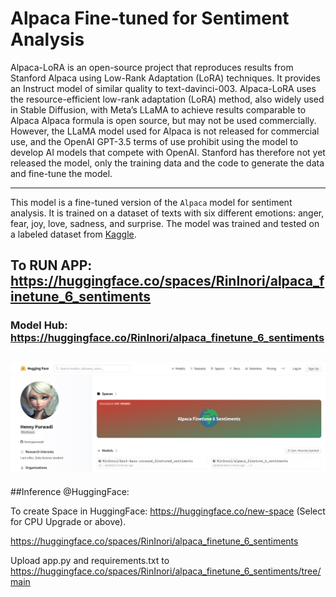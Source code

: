 # Alpaca Fine-tuned for Sentiment Analysis

Alpaca-LoRA is an open-source project that reproduces results from Stanford Alpaca using Low-Rank Adaptation (LoRA) techniques. It provides an Instruct model of similar quality to text-davinci-003.
Alpaca-LoRA uses the resource-efficient low-rank adaptation (LoRA) method, also widely used in Stable Diffusion, with Meta’s LLaMA to achieve results comparable to Alpaca
Alpaca formula is open source, but may not be used commercially. However, the LLaMA model used for Alpaca is not released for commercial use, and the OpenAI GPT-3.5 terms of use prohibit using the model to develop AI models that compete with OpenAI. Stanford has therefore not yet released the model, only the training data and the code to generate the data and fine-tune the model.

-----------------
This model is a fine-tuned version of the `Alpaca` model for sentiment analysis. 
It is trained on a dataset of texts with six different emotions: anger, fear, joy, love, sadness, and surprise.
The model was trained and tested on a labeled dataset from [Kaggle](https://www.kaggle.com/datasets/praveengovi/emotions-dataset-for-nlp).

## To RUN APP: https://huggingface.co/spaces/RinInori/alpaca_finetune_6_sentiments

### Model Hub: https://huggingface.co/RinInori/alpaca_finetune_6_sentiments

![Image description](https://github.com/hennypurwadi/Bert_FineTune_Sentiment_Analysis/blob/main/images/imagesSaveModel_Tokenizer_To_HuggingFace_1.jpg?raw=true)
---

##Inference @HuggingFace: 

To create Space in HuggingFace: https://huggingface.co/new-space (Select for CPU Upgrade or above).

https://huggingface.co/spaces/RinInori/alpaca_finetune_6_sentiments

Upload app.py and requirements.txt to https://huggingface.co/spaces/RinInori/alpaca_finetune_6_sentiments/tree/main
